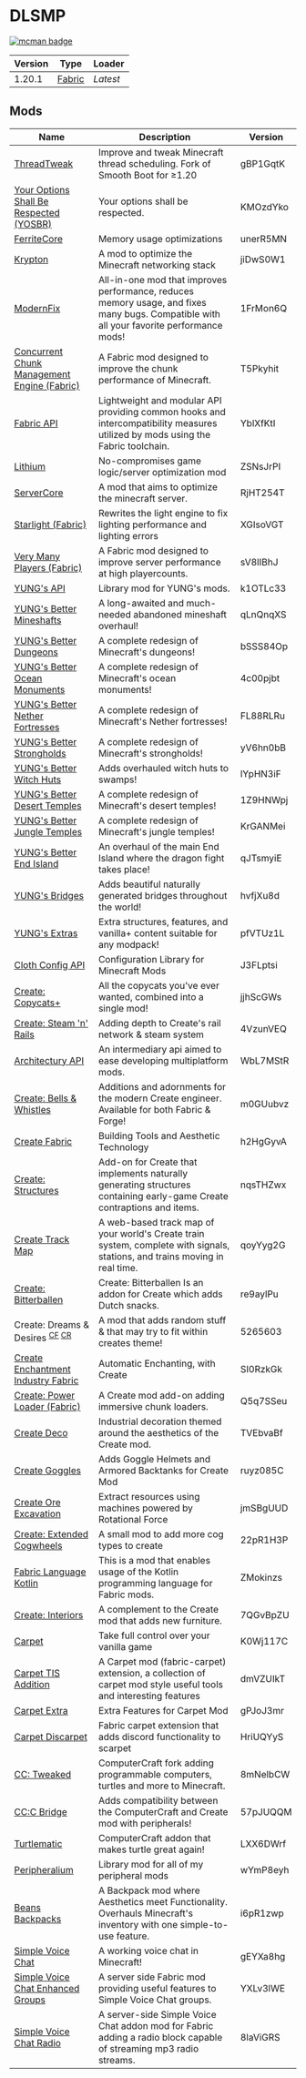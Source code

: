 # DLSMP

[![mcman badge](https://img.shields.io/badge/uses-mcman-purple?logo=github)](https://github.com/ParadigmMC/mcman)

<!-- run 'mcman md' to update! -->

<!--start:mcman-server-->
| Version | Type                            | Loader   |
| ------- | ------------------------------- | -------- |
| 1.20.1  | [Fabric](https://fabricmc.net/) | *Latest* |
<!--end:mcman-server-->

## Mods

<!--start:mcman-addons-->
| Name                                                                                                                                                                                 | Description                                                                                                                              | Version  |
| ------------------------------------------------------------------------------------------------------------------------------------------------------------------------------------ | ---------------------------------------------------------------------------------------------------------------------------------------- | -------- |
| [ThreadTweak](https://modrinth.com/mod/threadtweak)                                                                                                                                  | Improve and tweak Minecraft thread scheduling. Fork of Smooth Boot for ≥1.20                                                             | gBP1GqtK |
| [Your Options Shall Be Respected (YOSBR)](https://modrinth.com/mod/yosbr)                                                                                                            | Your options shall be respected.                                                                                                         | KMOzdYko |
| [FerriteCore](https://modrinth.com/mod/ferrite-core)                                                                                                                                 | Memory usage optimizations                                                                                                               | unerR5MN |
| [Krypton](https://modrinth.com/mod/krypton)                                                                                                                                          | A mod to optimize the Minecraft networking stack                                                                                         | jiDwS0W1 |
| [ModernFix](https://modrinth.com/mod/modernfix)                                                                                                                                      | All-in-one mod that improves performance, reduces memory usage, and fixes many bugs. Compatible with all your favorite performance mods! | 1FrMon6Q |
| [Concurrent Chunk Management Engine (Fabric)](https://modrinth.com/mod/c2me-fabric)                                                                                                  | A Fabric mod designed to improve the chunk performance of Minecraft.                                                                     | T5Pkyhit |
| [Fabric API](https://modrinth.com/mod/fabric-api)                                                                                                                                    | Lightweight and modular API providing common hooks and intercompatibility measures utilized by mods using the Fabric toolchain.          | YblXfKtI |
| [Lithium](https://modrinth.com/mod/lithium)                                                                                                                                          | No-compromises game logic/server optimization mod                                                                                        | ZSNsJrPI |
| [ServerCore](https://modrinth.com/mod/servercore)                                                                                                                                    | A mod that aims to optimize the minecraft server.                                                                                        | RjHT254T |
| [Starlight (Fabric)](https://modrinth.com/mod/starlight)                                                                                                                             | Rewrites the light engine to fix lighting performance and lighting errors                                                                | XGIsoVGT |
| [Very Many Players (Fabric)](https://modrinth.com/mod/vmp-fabric)                                                                                                                    | A Fabric mod designed to improve server performance at high playercounts.                                                                | sV8lIBhJ |
| [YUNG's API](https://modrinth.com/mod/yungs-api)                                                                                                                                     | Library mod for YUNG's mods.                                                                                                             | k1OTLc33 |
| [YUNG's Better Mineshafts](https://modrinth.com/mod/yungs-better-mineshafts)                                                                                                         | A long-awaited and much-needed abandoned mineshaft overhaul!                                                                             | qLnQnqXS |
| [YUNG's Better Dungeons](https://modrinth.com/mod/yungs-better-dungeons)                                                                                                             | A complete redesign of Minecraft's dungeons!                                                                                             | bSSS84Op |
| [YUNG's Better Ocean Monuments](https://modrinth.com/mod/yungs-better-ocean-monuments)                                                                                               | A complete redesign of Minecraft's ocean monuments!                                                                                      | 4c00pjbt |
| [YUNG's Better Nether Fortresses](https://modrinth.com/mod/yungs-better-nether-fortresses)                                                                                           | A complete redesign of Minecraft's Nether fortresses!                                                                                    | FL88RLRu |
| [YUNG's Better Strongholds](https://modrinth.com/mod/yungs-better-strongholds)                                                                                                       | A complete redesign of Minecraft's strongholds!                                                                                          | yV6hn0bB |
| [YUNG's Better Witch Huts](https://modrinth.com/mod/yungs-better-witch-huts)                                                                                                         | Adds overhauled witch huts to swamps!                                                                                                    | lYpHN3iF |
| [YUNG's Better Desert Temples](https://modrinth.com/mod/yungs-better-desert-temples)                                                                                                 | A complete redesign of Minecraft's desert temples!                                                                                       | 1Z9HNWpj |
| [YUNG's Better Jungle Temples](https://modrinth.com/mod/yungs-better-jungle-temples)                                                                                                 | A complete redesign of Minecraft's jungle temples!                                                                                       | KrGANMei |
| [YUNG's Better End Island](https://modrinth.com/mod/yungs-better-end-island)                                                                                                         | An overhaul of the main End Island where the dragon fight takes place!                                                                   | qJTsmyiE |
| [YUNG's Bridges](https://modrinth.com/mod/yungs-bridges)                                                                                                                             | Adds beautiful naturally generated bridges throughout the world!                                                                         | hvfjXu8d |
| [YUNG's Extras](https://modrinth.com/mod/yungs-extras)                                                                                                                               | Extra structures, features, and vanilla+ content suitable for any modpack!                                                               | pfVTUz1L |
| [Cloth Config API](https://modrinth.com/mod/cloth-config)                                                                                                                            | Configuration Library for Minecraft Mods                                                                                                 | J3FLptsi |
| [Create: Copycats+](https://modrinth.com/mod/copycats)                                                                                                                               | All the copycats you've ever wanted, combined into a single mod!                                                                         | jjhScGWs |
| [Create: Steam 'n' Rails](https://modrinth.com/mod/create-steam-n-rails)                                                                                                             | Adding depth to Create's rail network & steam system                                                                                     | 4VzunVEQ |
| [Architectury API](https://modrinth.com/mod/architectury-api)                                                                                                                        | An intermediary api aimed to ease developing multiplatform mods.                                                                         | WbL7MStR |
| [Create: Bells & Whistles](https://modrinth.com/mod/bellsandwhistles)                                                                                                                | Additions and adornments for the modern Create engineer. Available for both Fabric & Forge!                                              | m0GUubvz |
| [Create Fabric](https://modrinth.com/mod/create-fabric)                                                                                                                              | Building Tools and Aesthetic Technology                                                                                                  | h2HgGyvA |
| [Create: Structures](https://modrinth.com/mod/create-structures)                                                                                                                     | Add-on for Create that implements naturally generating structures containing early-game Create contraptions and items.                   | nqsTHZwx |
| [Create Track Map](https://modrinth.com/mod/create-track-map)                                                                                                                        | A web-based track map of your world's Create train system, complete with signals, stations, and trains moving in real time.              | qoyYyg2G |
| [Create: Bitterballen](https://modrinth.com/mod/create-bitterballen)                                                                                                                 | Create: Bitterballen Is an addon for Create which adds Dutch snacks.                                                                     | re9aylPu |
| Create: Dreams & Desires <sup>[CF](https://www.curseforge.com/minecraft/mc-mods/mod__create-dreams-desires) [CR](https://curserinth.kuylar.dev/mod/mod__create-dreams-desires)</sup> | A mod that adds random stuff & that may try to fit within creates theme!                                                                 | 5265603  |
| [Create Enchantment Industry Fabric](https://modrinth.com/mod/create-enchantment-industry-fabric)                                                                                    | Automatic Enchanting, with Create                                                                                                        | SI0RzkGk |
| [Create: Power Loader (Fabric)](https://modrinth.com/mod/create-power-loader-fabric)                                                                                                 | A Create mod add-on adding immersive chunk loaders.                                                                                      | Q5q7SSeu |
| [Create Deco](https://modrinth.com/mod/create-deco)                                                                                                                                  | Industrial decoration themed around the aesthetics of the Create mod.                                                                    | TVEbvaBf |
| [Create Goggles](https://modrinth.com/mod/create-goggles)                                                                                                                            | Adds Goggle Helmets and Armored Backtanks for Create Mod                                                                                 | ruyz085C |
| [Create Ore Excavation](https://modrinth.com/mod/create-ore-excavation)                                                                                                              | Extract resources using machines powered by Rotational Force                                                                             | jmSBgUUD |
| [Create: Extended Cogwheels](https://modrinth.com/mod/extended-cogwheels)                                                                                                            | A small mod to add more cog types to create                                                                                              | 22pR1H3P |
| [Fabric Language Kotlin](https://modrinth.com/mod/fabric-language-kotlin)                                                                                                            | This is a mod that enables usage of the Kotlin programming language for Fabric mods.                                                     | ZMokinzs |
| [Create: Interiors](https://modrinth.com/mod/interiors)                                                                                                                              | A complement to the Create mod that adds new furniture.                                                                                  | 7QGvBpZU |
| [Carpet](https://modrinth.com/mod/carpet)                                                                                                                                            | Take full control over your vanilla game                                                                                                 | K0Wj117C |
| [Carpet TIS Addition](https://modrinth.com/mod/carpet-tis-addition)                                                                                                                  | A Carpet mod (fabric-carpet) extension, a collection of carpet mod style useful tools and interesting features                           | dmVZUIkT |
| [Carpet Extra](https://modrinth.com/mod/carpet-extra)                                                                                                                                | Extra Features for Carpet Mod                                                                                                            | gPJoJ3mr |
| [Carpet Discarpet](https://modrinth.com/mod/discarpet)                                                                                                                               | Fabric carpet extension that adds discord functionality to scarpet                                                                       | HriUQYyS |
| [CC: Tweaked](https://modrinth.com/mod/cc-tweaked)                                                                                                                                   | ComputerCraft fork adding programmable computers, turtles and more to Minecraft.                                                         | 8mNelbCW |
| [CC:C Bridge](https://modrinth.com/mod/cccbridge)                                                                                                                                    | Adds compatibility between the ComputerCraft and Create mod with peripherals!                                                            | 57pJUQQM |
| [Turtlematic](https://modrinth.com/mod/turtlematic)                                                                                                                                  | ComputerCraft addon that makes turtle great again!                                                                                       | LXX6DWrf |
| [Peripheralium](https://modrinth.com/mod/peripheralium)                                                                                                                              | Library mod for all of my peripheral mods                                                                                                | wYmP8eyh |
| [Beans Backpacks](https://modrinth.com/mod/beans-backpacks)                                                                                                                          | A Backpack mod where Aesthetics meet Functionality. Overhauls Minecraft's inventory with one simple-to-use feature.                      | i6pR1zwp |
| [Simple Voice Chat](https://modrinth.com/mod/simple-voice-chat)                                                                                                                      | A working voice chat in Minecraft!                                                                                                       | gEYXa8hg |
| [Simple Voice Chat Enhanced Groups](https://modrinth.com/mod/enhanced-groups)                                                                                                        | A server side Fabric mod providing useful features to Simple Voice Chat groups.                                                          | YXLv3lWE |
| [Simple Voice Chat Radio](https://modrinth.com/mod/simple-voice-chat-radio)                                                                                                          | A server-side Simple Voice Chat addon mod for Fabric adding a radio block capable of streaming mp3 radio streams.                        | 8laViGRS |
<!--end:mcman-addons-->
